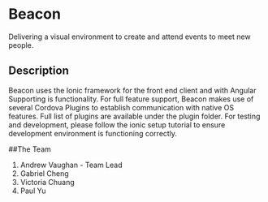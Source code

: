 # Beacon
Delivering a visual environment to create and attend events to meet new people.

## Description
Beacon uses the Ionic framework for the front end client and with Angular Supporting is functionality.  For full feature support, Beacon makes use of several Cordova Plugins to establish communication with native OS features.  Full list of plugins are available under the plugin folder.  For testing and development, please follow the ionic setup tutorial to ensure development environment is functioning correctly.

##The Team
1. Andrew Vaughan - Team Lead
2. Gabriel Cheng
3. Victoria Chuang
4. Paul Yu
